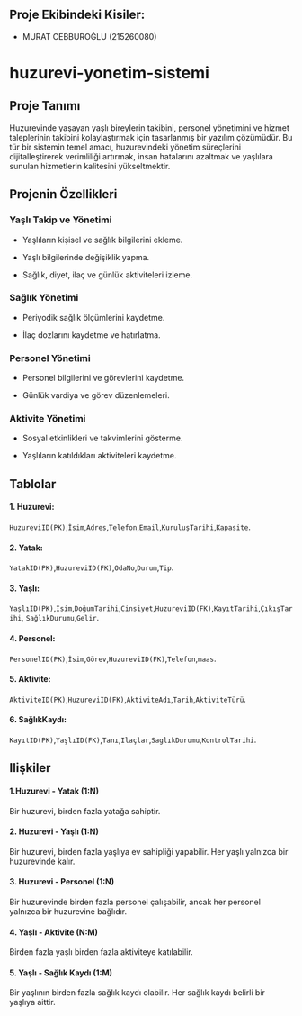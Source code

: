 ## Proje Ekibindeki Kisiler:


* MURAT CEBBUROĞLU (215260080)
# huzurevi-yonetim-sistemi

## Proje Tanımı

Huzurevinde yaşayan yaşlı bireylerin takibini, personel yönetimini ve hizmet taleplerinin takibini kolaylaştırmak için tasarlanmış bir yazılım çözümüdür. Bu tür bir sistemin temel amacı, huzurevindeki yönetim süreçlerini dijitalleştirerek verimliliği artırmak, insan hatalarını azaltmak ve yaşlılara sunulan hizmetlerin kalitesini yükseltmektir.

## Projenin Özellikleri

### Yaşlı Takip ve Yönetimi

* Yaşlıların kişisel ve sağlık bilgilerini ekleme.                                                           
* Yaşlı bilgilerinde değişiklik yapma.                                                           

* Sağlık, diyet, ilaç ve günlük aktiviteleri izleme.                                                           
                                                          

### Sağlık Yönetimi

* Periyodik sağlık ölçümlerini kaydetme.

* İlaç dozlarını kaydetme ve hatırlatma.



### Personel Yönetimi

* Personel bilgilerini ve görevlerini kaydetme.

* Günlük vardiya ve görev düzenlemeleri.



### Aktivite Yönetimi

* Sosyal etkinlikleri ve takvimlerini gösterme.

* Yaşlıların katıldıkları aktiviteleri kaydetme.


## Tablolar

<h4>1. Huzurevi:</h4>
<code>HuzureviID(PK)</code>,<code>İsim</code>,<code>Adres</code>,<code>Telefon</code>,<code>Email</code>,<code>KuruluşTarihi</code>,<code>Kapasite</code>.
<h4>2. Yatak:</h4>
<code>YatakID(PK)</code>,<code>HuzureviID(FK)</code>,<code>OdaNo</code>,<code>Durum</code>,<code>Tip</code>.
<h4>3. Yaşlı:</h4>
<code>YaşlıID(PK)</code>,<code>İsim</code>,<code>DoğumTarihi</code>,<code>Cinsiyet</code>,<code>HuzureviID(FK)</code>,<code>KayıtTarihi</code>,<code>ÇıkışTarihi</code>,
<code>SağlıkDurumu</code>,<code>Gelir</code>.
<h4>4. Personel:</h4>
<code>PersonelID(PK)</code>,<code>İsim</code>,<code>Görev</code>,<code>HuzureviID(FK)</code>,<code>Telefon</code>,<code>maas</code>.
<h4>5. Aktivite:</h4>
<code>AktiviteID(PK)</code>,<code>HuzureviID(FK)</code>,<code>AktiviteAdı</code>,<code>Tarih</code>,<code>AktiviteTürü</code>.
<h4>6. SağlıkKaydı:</h4>
<code>KayıtID(PK)</code>,<code>YaşlıID(FK)</code>,<code>Tanı</code>,<code>Ilaçlar</code>,<code>SaglıkDurumu</code>,<code>KontrolTarihi</code>.

## Ilişkiler

<h4> 1.Huzurevi - Yatak (1:N)</h4>

Bir huzurevi, birden fazla yatağa sahiptir.
<h4> 2. Huzurevi - Yaşlı (1:N)</h4>

Bir huzurevi, birden fazla yaşlıya ev sahipliği yapabilir. Her yaşlı yalnızca bir huzurevinde kalır.
<h4> 3. Huzurevi - Personel (1:N)</h4>

Bir huzurevinde birden fazla personel çalışabilir, ancak her personel yalnızca bir huzurevine bağlıdır.
<h4> 4. Yaşlı - Aktivite (N:M)</h4>

Birden fazla yaşlı birden fazla aktiviteye katılabilir. 
<h4> 5. Yaşlı - Sağlık Kaydı (1:M)</h4>

Bir yaşlının birden fazla sağlık kaydı olabilir. Her sağlık kaydı belirli bir yaşlıya aittir.
